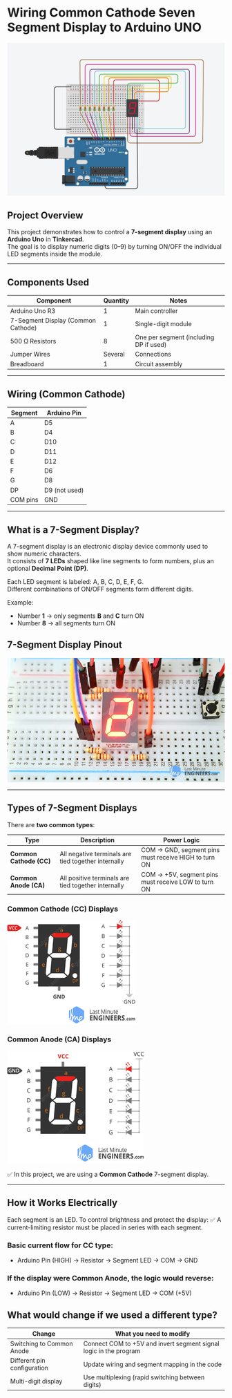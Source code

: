 # Wiring Common Cathode Seven Segment Display to Arduino UNO

![aaa](images/aaa.png)

##  Project Overview
This project demonstrates how to control a **7-segment display** using an **Arduino Uno** in **Tinkercad**.  
The goal is to display numeric digits (0–9) by turning ON/OFF the individual LED segments inside the module.

---
##  Components Used

| Component | Quantity | Notes |
|----------|----------|------|
| Arduino Uno R3 | 1 | Main controller |
| 7-Segment Display (Common Cathode) | 1 | Single-digit module |
| 500 Ω Resistors | 8 | One per segment (including DP if used) |
| Jumper Wires | Several | Connections |
| Breadboard | 1 | Circuit assembly | 

---

## Wiring (Common Cathode)

| Segment | Arduino Pin |
|--------|-------------|
| A | D5 |
| B | D4 |
| C | D10 |
| D | D11 |
| E | D12 |
| F | D6 |
| G | D8 |
| DP | D9 (not used) |
| COM pins | GND |

---

##  What is a 7-Segment Display?
A 7-segment display is an electronic display device commonly used to show numeric characters.  
It consists of **7 LEDs** shaped like line segments to form numbers, plus an optional **Decimal Point (DP)**.

Each LED segment is labeled: A, B, C, D, E, F, G.  
Different combinations of ON/OFF segments form different digits.

Example:  
- Number **1** → only segments **B** and **C** turn ON  
- Number **8** → all segments turn ON

## 7-Segment Display Pinout 
![sd](images/7segment.webp)
  

---

## Types of 7-Segment Displays
There are **two common types**:

| Type | Description | Power Logic |
|------|-------------|-------------|
| **Common Cathode (CC)** | All negative terminals are tied together internally | COM → GND, segment pins must receive HIGH to turn ON |
| **Common Anode (CA)** | All positive terminals are tied together internally | COM → +5V, segment pins must receive LOW to turn ON |

### Common Cathode (CC) Displays

![;ajkf](images/cc.gif)

### Common Anode (CA) Displays

![j;fs](images/ca.gif)

✅ In this project, we are using a **Common Cathode** 7-segment display.

---

##  How it Works Electrically
Each segment is an LED. To control brightness and protect the display:
✅ A current-limiting resistor must be placed in series with each segment.

### Basic current flow for CC type:
- Arduino Pin (HIGH) → Resistor → Segment LED → COM → GND

### If the display were **Common Anode**, the logic would reverse:
- Arduino Pin (LOW) → Resistor → Segment LED → COM (+5V)
  
##  What would change if we used a different type?
| Change | What you need to modify |
|--------|------------------------|
| Switching to Common Anode | Connect COM to +5V and invert segment signal logic in the program |
| Different pin configuration | Update wiring and segment mapping in the code |
| Multi-digit display | Use multiplexing (rapid switching between digits) |









